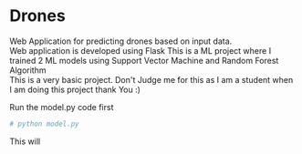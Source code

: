 # Drones
Web Application for predicting drones based on input data.<br>
Web application is developed using Flask <be>
This is a ML project where I trained 2 ML models using Support Vector Machine and Random Forest Algorithm<br>
This is a very basic project. Don't Judge me for this as I am a student when I am doing this project thank You :)

Run the model.py code first 
```python
# python model.py
```
This will 
